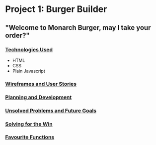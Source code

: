 # Project 1: Burger Builder
## "Welcome to Monarch Burger, may I take your order?"

### <ins>Technologies Used</ins>
* HTML
* CSS
* Plain Javascript

### <ins>Wireframes and User Stories</ins>

### <ins>Planning and Development</ins>

### <ins>Unsolved Problems and Future Goals</ins>

### <ins>Solving for the Win</ins>

### <ins>Favourite Functions</ins>
